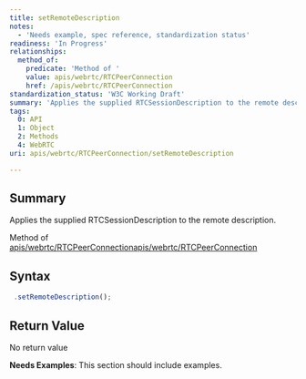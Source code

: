 ```yaml
---
title: setRemoteDescription
notes:
  - 'Needs example, spec reference, standardization status'
readiness: 'In Progress'
relationships:
  method_of:
    predicate: 'Method of '
    value: apis/webrtc/RTCPeerConnection
    href: /apis/webrtc/RTCPeerConnection
standardization_status: 'W3C Working Draft'
summary: 'Applies the supplied RTCSessionDescription to the remote description.'
tags:
  0: API
  1: Object
  2: Methods
  4: WebRTC
uri: apis/webrtc/RTCPeerConnection/setRemoteDescription

---
```

## Summary

Applies the supplied RTCSessionDescription to the remote description.

Method of [apis/webrtc/RTCPeerConnection](/apis/webrtc/RTCPeerConnection)[apis/webrtc/RTCPeerConnection](/apis/webrtc/RTCPeerConnection)

## Syntax

``` js
 .setRemoteDescription();
```

## Return Value

No return value

**Needs Examples**: This section should include examples.

